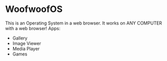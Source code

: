 # WoofwoofOS
This is an Operating System in a web browser. It works on ANY COMPUTER with a web browser!
Apps:
* Gallery
* Image Viewer
* Media Player
* Games


